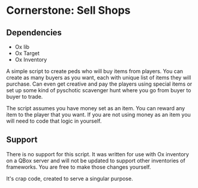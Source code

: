 # Cornerstone: Sell Shops

## Dependencies
- Ox lib
- Ox Target
- Ox Inventory

A simple script to create peds who will buy items from players. You can create as many buyers as you want, each with unique list of items they will purchase. Can even get creative and pay the players using special items or set up some kind of pyschotic scavenger hunt where you go from buyer to buyer to trade. 

The script assumes you have money set as an item. You can reward any item to the player that you want. If you are not using money as an item you will need to code that logic in yourself.


## Support

There is no support for this script. It was written for use with Ox inventory on a QBox server and will not be updated to support other inventories of frameworks. You are free to make those changes yourself. 

It's crap code, created to serve a singular purpose.